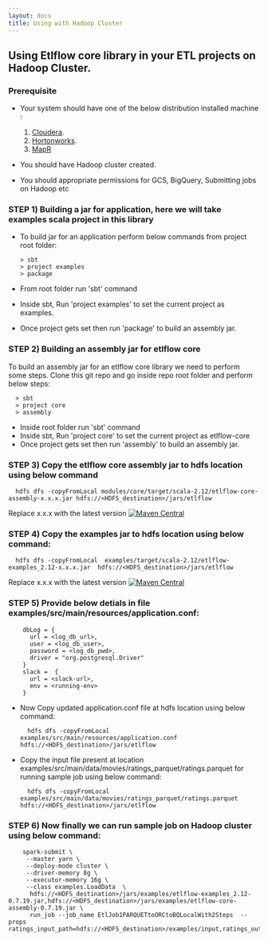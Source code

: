 ```yaml
---
layout: docs
title: Using with Hadoop Cluster 
---
```


## Using Etlflow core library in your ETL projects on Hadoop Cluster.

### Prerequisite
* Your system should have one of the below distribution installed machine :
    1. [Cloudera](https://www.cloudera.com/).
    2. [Hortonworks](https://www.cloudera.com/downloads/hortonworks-sandbox.html).
    3. [MapR](https://mapr.com/try-mapr/)
    
* You should have Hadoop cluster created.
* You should appropriate permissions for GCS, BigQuery, Submitting jobs on Hadoop etc

### STEP 1) Building a jar for application, here we will take examples scala project in this library

* To build jar for an application perform below commands from project root folder: 
       
         
      > sbt
      > project examples
      > package
      
* From root folder run 'sbt' command
* Inside sbt, Run 'project examples' to set the current project as examples.
* Once project gets set then run 'package' to build an assembly jar.

### STEP 2) Building an assembly jar for etlflow core
To build an assembly jar for an etlflow core library we need to perform some steps. Clone this git repo and go inside repo root folder and perform below steps: 
       
         
      > sbt
      > project core
      > assembly
      
* Inside root folder run 'sbt' command
* Inside sbt, Run 'project core' to set the current project as etlflow-core
* Once project gets set then run 'assembly' to build an assembly jar.       

### STEP 3) Copy the etlflow core assembly jar to hdfs location  using below command
 
      hdfs dfs -copyFromLocal modules/core/target/scala-2.12/etlflow-core-assembly-x.x.x.jar hdfs://<HDFS_destination>/jars/etlflow
      
Replace x.x.x with the latest version [![Maven Central](https://maven-badges.herokuapp.com/maven-central/com.github.tharwaninitin/etlflow-core_2.12/badge.svg)](https://mvnrepository.com/artifact/com.github.tharwaninitin/etlflow-core)

### STEP 4) Copy the examples jar to hdfs location using below command:
 
      hdfs dfs -copyFromLocal  examples/target/scala-2.12/etlflow-examples_2.12-x.x.x.jar  hdfs://<HDFS_destination>/jars/etlflow

Replace x.x.x with the latest version [![Maven Central](https://maven-badges.herokuapp.com/maven-central/com.github.tharwaninitin/etlflow-core_2.12/badge.svg)](https://mvnrepository.com/artifact/com.github.tharwaninitin/etlflow-core)
      
### STEP 5) Provide below detials in file **examples/src/main/resources/application.conf**:


        dbLog = {
          url = <log_db_url>,
          user = <log_db_user>,
          password = <log_db_pwd>,
          driver = "org.postgresql.Driver"
        }
        slack =  {
          url = <slack-url>,
          env = <running-env>
        }
  
* Now Copy updated application.conf file at hdfs location using below command:      
        
        
        hdfs dfs -copyFromLocal examples/src/main/resources/application.conf   hdfs://<HDFS_destination>/jars/etlflow
           
* Copy the input file present at location examples/src/main/data/movies/ratings_parquet/ratings.parquet for running sample job using below command:
    
        
        hdfs dfs -copyFromLocal examples/src/main/data/movies/ratings_parquet/ratings.parquet   hdfs://<HDFS_destination>/jars/etlflow

       
### STEP 6) Now finally we can run sample job on Hadoop cluster using below command: 
  
        spark-submit \
         --master yarn \
         --deploy-mode cluster \
         --driver-memory 8g \
         --executor-memory 16g \
         --class examples.LoadData  \
          hdfs://<HDFS_destination>/jars/examples/etlflow-examples_2.12-0.7.19.jar,hdfs://<HDFS_destination>/jars/examples/etlflow-core-assembly-0.7.19.jar \
          run_job --job_name EtlJob1PARQUETtoORCtoBQLocalWith2Steps  --props ratings_input_path=hdfs://<HDFS_destination>/examples/input,ratings_output_table_name=ratings,ratings_output_dataset=test,ratings_output_file_name=ratings.orc
 